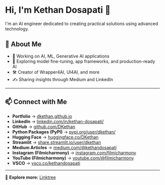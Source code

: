 # Hi, I'm Kethan Dosapati 👋

I'm an AI engineer dedicated to creating practical solutions using advanced technology.

## 🚀 About Me

- 🔭 Working on AI, ML, Generative AI applications
- 🌱 Exploring model fine-tuning, app frameworks, and production-ready AI
- 🛠️ Creator of Wrapper4AI, UI4AI, and more
- ✍️ Sharing insights through Medium and LinkedIn

---

## 📫 Connect with Me

- **Portfolio** → [dkethan.github.io](https://dkethan.github.io/)
- **LinkedIn** → [linkedin.com/in/kethan-dosapati/](https://www.linkedin.com/in/kethan-dosapati/)
- **GitHub** → [github.com/DKethan](https://github.com/DKethan)
- **Python Packages (PyPI)** → [pypi.org/user/dkethan/](https://pypi.org/user/dkethan/)
- **Hugging Face** → [huggingface.co/DKethan](https://huggingface.co/DKethan)
- **Streamlit** → [share.streamlit.io/user/dkethan](https://share.streamlit.io/user/dkethan)
- **Medium Articles** → [medium.com/@kethandosapati](https://medium.com/@kethandosapati)
- **Instagram (Filmicharmony)** → [instagram.com/filmicharmony](https://www.instagram.com/filmicharmony/)
- **YouTube (Filmicharmony)** → [youtube.com/@filmicharmony](https://www.youtube.com/@filmicharmony)
- **VSCO** → [vsco.co/kethandosapati](https://vsco.co/kethandosapati)

---

🚀 **Explore more:** [Linktree](https://linktr.ee/kethandosapati)
